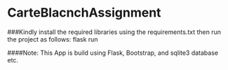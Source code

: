 # CarteBlacnchAssignment
###Kindly install the required libraries using the requirements.txt then run the project as follows:
flask run

####Note: This App is build using Flask, Bootstrap, and sqlite3 database etc.
